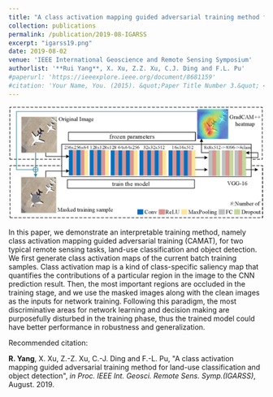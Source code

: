 ```yaml
---
title: "A class activation mapping guided adversarial training method for land-use classification and object detection"
collection: publications
permalink: /publication/2019-08-IGARSS
excerpt: "igarss19.png"
date: 2019-08-02
venue: 'IEEE International Geoscience and Remote Sensing Symposium'
authorlist: '**Rui Yang**, X. Xu, Z.Z. Xu, C.J. Ding and F.L. Pu'
#paperurl: 'https://ieeexplore.ieee.org/document/8681159'
#citation: 'Your Name, You. (2015). &quot;Paper Title Number 3.&quot; <i>Journal 1</i>. 1(3).'
---
```


![avatar](/images/igarss19.png)


In this paper, we demonstrate an interpretable training method, namely class activation mapping guided adversarial training (CAMAT), for two typical remote sensing tasks, land-use classification and object detection. We first generate class activation maps of the current batch training samples. Class activation map is a kind of class-specific saliency map that quantifies the contributions of a particular region in the image to the CNN prediction result. Then, the most important regions are occluded in the training stage, and we use the masked images along with the clean images as the inputs for network training. Following this paradigm, the most discriminative areas for network learning and decision making are purposefully disturbed in the training phase, thus the trained model could have better performance in robustness and generalization.

Recommended citation: 

<b>R. Yang</b>, X. Xu, Z.-Z. Xu, C.-J. Ding and F.-L. Pu, "A class activation mapping guided adversarial training method for land-use classification and object detection", <i>in Proc. IEEE Int. Geosci. Remote Sens. Symp.(IGARSS)</i>, August. 2019.